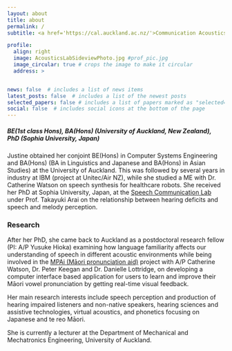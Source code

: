 ```yaml
---
layout: about
title: about
permalink: /
subtitle: <a href='https://cal.auckland.ac.nz/'>Communication Acoustics Lab</a>, <a href='https://speechresearch.auckland.ac.nz/'>Speech Research @ UoA</a>, <a href='https://profiles.auckland.ac.nz/justine-hui'>University of Auckland

profile:
  align: right
  image: AcousticsLabSideviewPhoto.jpg #prof_pic.jpg
  image_circular: true # crops the image to make it circular
  address: >


news: false  # includes a list of news items
latest_posts: false  # includes a list of the newest posts
selected_papers: false # includes a list of papers marked as "selected={true}"
social: false  # includes social icons at the bottom of the page
---
```


##### BE(1st class Hons), BA(Hons) (University of Auckland, New Zealand), PhD (Sophia University, Japan)

Justine obtained her conjoint BE(Hons) in Computer Systems Engineering and BA(Hons) (BA in Linguistics and Japanese and BA(Hons) in Asian Studies) at the University of Auckland. This was followed by several years in industry at IBM (project at Unitec/Air NZ), while she studied a ME with Dr. Catherine Watson on speech synthesis for healthcare robots. She received her PhD at Sophia University, Japan, at the [Speech Communication Lab](https://splab.net/) under Prof. Takayuki Arai on the relationship between hearing deficits and speech and melody perception.

### Research

After her PhD, she came back to Auckland as a postdoctoral research fellow (PI: A/P Yusuke Hioka) examining how language familiarity affects our understanding of speech in different acoustic environments while being involved in the [MPAi (Māori pronunciation aid)](https://maonze.blogs.auckland.ac.nz/mpai-the-maori-pronunciation-tool/) project with A/P Catherine Watson, Dr. Peter Keegan and Dr. Danielle Lottridge, on developing a computer interface based application for users to learn and improve their Māori vowel pronunciation by getting real-time visual feedback.

Her main research interests include speech perception and production of hearing impaired listeners and non-native speakers, hearing sciences and assistive technologies, virtual acoustics, and phonetics focusing on Japanese and te reo Māori.

She is currently a lecturer at the Department of Mechanical and Mechatronics Engineering, University of Auckland.


<!---
Write your biography here. Tell the world about yourself. Link to your favorite [subreddit](http://reddit.com). You can put a picture in, too. The code is already in, just name your picture `prof_pic.jpg` and put it in the `img/` folder.

Put your address / P.O. box / other info right below your picture. You can also disable any of these elements by editing `profile` property of the YAML header of your `_pages/about.md`. Edit `_bibliography/papers.bib` and Jekyll will render your [publications page](/al-folio/publications/) automatically.

Link to your social media connections, too. This theme is set up to use [Font Awesome icons](http://fortawesome.github.io/Font-Awesome/) and [Academicons](https://jpswalsh.github.io/academicons/), like the ones below. Add your Facebook, Twitter, LinkedIn, Google Scholar, or just disable all of them. --->
